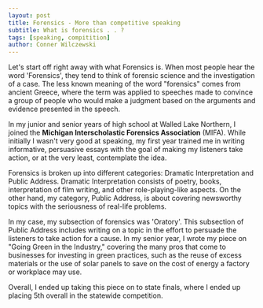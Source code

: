```yaml
---
layout: post
title: Forensics - More than competitive speaking
subtitle: What is forensics . . ?
tags: [speaking, compitition]
author: Conner Wilczewski
---
```

Let's start off right away with what Forensics is. When most people hear the word 'Forensics', they tend to think of forensic science and the investigation of a case. The less known meaning of the word "forensics" comes from ancient Greece, where the term was applied to speeches made to convince a group of people who would make a judgment based on the arguments and evidence presented in the speech.

In my junior and senior years of high school at Walled Lake Northern, I joined the **Michigan Interscholastic Forensics Association** (MIFA). While initially I wasn't very good at speaking, my first year trained me in writing informative, persuasive essays with the goal of making my listeners take action, or at the very least, contemplate the idea.

Forensics is broken up into different categories: Dramatic Interpretation and Public Address.
Dramatic Interpretation consists of poetry, books, interpretation of film writing, and other role-playing-like aspects.
On the other hand, my category, Public Address, is about covering newsworthy topics with the seriousness of real-life problems.

In my case, my subsection of forensics was 'Oratory'. This subsection of Public Address includes writing on a topic in the effort to persuade the listeners to take action for a cause.
In my senior year, I wrote my piece on "Going Green in the Industry," covering the many pros that come to businesses for investing in green practices, such as the reuse of excess materials or the use of solar panels to save on the cost of energy a factory or workplace may use.

Overall, I ended up taking this piece on to state finals, where I ended up placing 5th overall in the statewide competition.